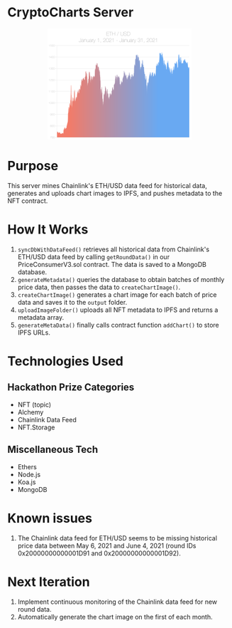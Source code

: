 # CryptoCharts Server
<p align="center">
    <img src="./output/0.png" width="325" height="250">
</p>

# Purpose
This server mines Chainlink's ETH/USD data feed for historical data, generates and uploads chart images to IPFS, and pushes metadata to the NFT contract.

# How It Works
1. `syncDbWithDataFeed()` retrieves all historical data from Chainlink's ETH/USD data feed by calling `getRoundData()` in our PriceConsumerV3.sol contract. The data is saved to a MongoDB database.
2. `generateMetadata()` queries the database to obtain batches of monthly price data, then passes the data to `createChartImage()`.
3. `createChartImage()` generates a chart image for each batch of price data and saves it to the `output` folder.
4. `uploadImageFolder()` uploads all NFT metadata to IPFS and returns a metadata array.
5. `generateMetaData()` finally calls contract function `addChart()` to store IPFS URLs.

# Technologies Used
## Hackathon Prize Categories
- NFT (topic)
- Alchemy
- Chainlink Data Feed
- NFT.Storage

## Miscellaneous Tech
- Ethers
- Node.js
- Koa.js
- MongoDB

# Known issues
1. The Chainlink data feed for ETH/USD seems to be missing historical price data between May 6, 2021 and June 4, 2021 (round IDs 0x20000000000001D91 and 0x20000000000001D92).

# Next Iteration
1. Implement continuous monitoring of the Chainlink data feed for new round data.
2. Automatically generate the chart image on the first of each month.
